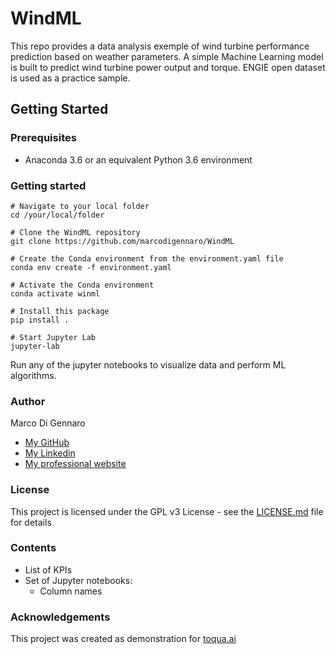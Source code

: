 # WindML

This repo provides a data analysis exemple of wind turbine performance prediction based on weather parameters. A simple Machine Learning model is built to predict wind turbine power output and torque. ENGIE open dataset is used as a practice sample.

## Getting Started

### Prerequisites

- Anaconda 3.6 or an equivalent Python 3.6 environment

### Getting started

```
# Navigate to your local folder
cd /your/local/folder

# Clone the WindML repository
git clone https://github.com/marcodigennaro/WindML  

# Create the Conda environment from the environment.yaml file
conda env create -f environment.yaml 

# Activate the Conda environment
conda activate winml

# Install this package
pip install . 

# Start Jupyter Lab
jupyter-lab  
```

Run any of the jupyter notebooks to visualize data and perform ML algorithms.

### Author

Marco Di Gennaro 
- [My GitHub](https://github.com/marcodigennaro)
- [My Linkedin](https://www.linkedin.com/in/marcodig/)
- [My professional website](https://atomistic-modelling.com/)

### License

This project is licensed under the GPL v3 License - see the [LICENSE.md](https://github.com/marcodigennaro/WindML/blob/main/LICENSE.md) file for details

### Contents

- List of KPIs
- Set of Jupyter notebooks:
  - Column names
 
### Acknowledgements

This project was created as demonstration for [toqua.ai](https://toqua.ai)



